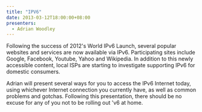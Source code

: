 ```yaml
---
title: "IPV6"
date: 2013-03-12T18:00:00+08:00
presenters:
  - Adrian Woodley
---
```


Following the success of 2012's World IPv6 Launch, several popular
websites and services are now available via IPv6. Participating sites
include Google, Facebook, Youtube, Yahoo and Wikipedia. In addition to
this newly accessible content, local ISPs are starting to investigate
supporting IPv6 for domestic consumers.

Adrian will present several ways for you to access the IPv6 Internet
today, using whichever Internet connection you currently have, as well
as common problems and gotchas. Following this presentation, there
should be no excuse for any of you not to be rolling out 'v6 at home.
